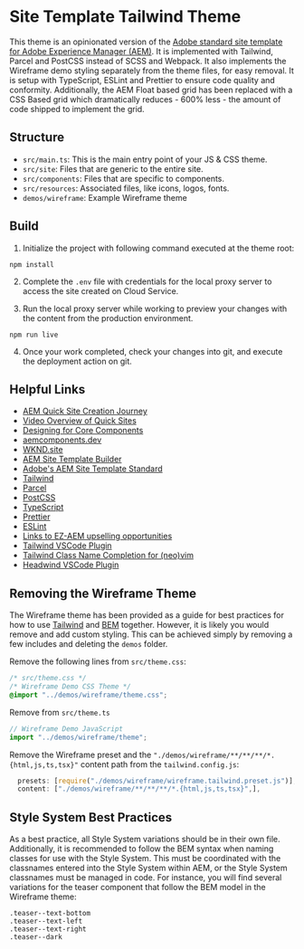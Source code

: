 # Site Template Tailwind Theme

This theme is an opinionated version of the [Adobe standard site template for Adobe Experience Manager (AEM)](https://github.com/adobe/aem-site-template-standard). It is implemented with Tailwind, Parcel and PostCSS instead of SCSS and Webpack. It also implements the Wireframe demo styling separately from the theme files, for easy removal. It is setup with TypeScript, ESLint and Prettier to ensure code quality and conformity. Additionally, the AEM Float based grid has been replaced with a CSS Based grid which dramatically reduces - 600% less - the amount of code shipped to implement the grid.


## Structure

* `src/main.ts`: This is the main entry point of your JS & CSS theme.
* `src/site`: Files that are generic to the entire site.
* `src/components`: Files that are specific to components.
* `src/resources`: Associated files, like icons, logos, fonts.
* `demos/wireframe`: Example Wireframe theme

## Build

1. Initialize the project with following command executed at the theme root:

```
npm install
```

2. Complete the `.env` file with credentials for the local proxy server to access the site created on Cloud Service.

3. Run the local proxy server while working to preview your changes with the content from the production environment.

```
npm run live
```

4. Once your work completed, check your changes into git, and execute the deployment action on git.

## Helpful Links
- [AEM Quick Site Creation Journey](https://experienceleague.adobe.com/docs/experience-manager-cloud-service/content/sites/administering/site-creation/quick-site/overview.html?lang=en)
- [Video Overview of Quick Sites](https://https://www.youtube.com/watch?v=NQeQ1jZ7ZBw)
- [Designing for Core Components](https://business.adobe.com/summit/2021/sessions/fasttrack-your-site-design-workflow-for-adobe-expe-s504.html)
- [aemcomponents.dev](https://aemcomponents.dev)
- [WKND.site](https://wknd.site/)
- [AEM Site Template Builder](https://github.com/adobe/aem-site-template-builder)
- [Adobe's AEM Site Template Standard](https://github.com/adobe/aem-site-template-standard)
- [Tailwind](https://https://tailwindcss.com/)
- [Parcel](https://https://parceljs.org/)
- [PostCSS](https://https://postcss.org/)
- [TypeScript](https://https://www.typescriptlang.org/)
- [Prettier](https://https://prettier.io/)
- [ESLint](https://https://eslint.org/)
- [Links to EZ-AEM upselling opportunities](https://)
- [Tailwind VSCode Plugin](https://https://marketplace.visualstudio.com/items?itemName=bradlc.vscode-tailwindcss)
- [Tailwind Class Name Completion for (neo)vim](https://github.com/iamcco/coc-tailwindcss)
- [Headwind VSCode Plugin](https://marketplace.visualstudio.com/items?itemName=heybourn.headwind)

## Removing the Wireframe Theme 
The Wireframe theme has been provided as a guide for best practices for how to use [Tailwind]() and [BEM]() together. However, it is likely you would remove and add custom styling. This can be achieved simply by removing a few includes and deleting the `demos` folder.

Remove the following lines from `src/theme.css`:
```css
/* src/theme.css */
/* Wireframe Demo CSS Theme */
@import "../demos/wireframe/theme.css";
```

Remove from `src/theme.ts`
```js
// Wireframe Demo JavaScript
import "../demos/wireframe/theme";
```

Remove the Wireframe preset and the `"./demos/wireframe/**/**/**/*.{html,js,ts,tsx}"` content path from the `tailwind.config.js`:
```js
  presets: [require("./demos/wireframe/wireframe.tailwind.preset.js")],
  content: ["./demos/wireframe/**/**/**/*.{html,js,ts,tsx}",],
```

## Style System Best Practices
As a best practice, all Style System variations should be in their own file. Additionally, it is recommended to follow the BEM syntax when naming classes for use with the Style System. This must be coordinated with the classnames entered into the Style System within AEM, or the Style System classnames must be managed in code. For instance, you will find several variations for the teaser component that follow the BEM model in the Wireframe theme:
```
.teaser--text-bottom
.teaser--text-left
.teaser--text-right
.teaser--dark
```